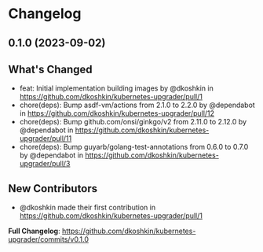 # Changelog

## 0.1.0 (2023-09-02)

## What's Changed
* feat: Initial implementation building images by @dkoshkin in https://github.com/dkoshkin/kubernetes-upgrader/pull/1
* chore(deps): Bump asdf-vm/actions from 2.1.0 to 2.2.0 by @dependabot in https://github.com/dkoshkin/kubernetes-upgrader/pull/12
* chore(deps): Bump github.com/onsi/ginkgo/v2 from 2.11.0 to 2.12.0 by @dependabot in https://github.com/dkoshkin/kubernetes-upgrader/pull/11
* chore(deps): Bump guyarb/golang-test-annotations from 0.6.0 to 0.7.0 by @dependabot in https://github.com/dkoshkin/kubernetes-upgrader/pull/3

## New Contributors
* @dkoshkin made their first contribution in https://github.com/dkoshkin/kubernetes-upgrader/pull/1

**Full Changelog**: https://github.com/dkoshkin/kubernetes-upgrader/commits/v0.1.0
